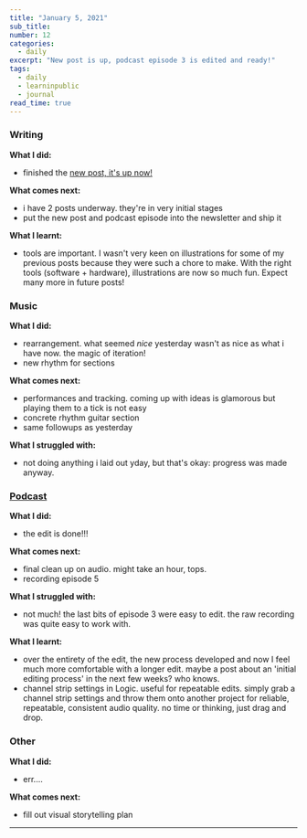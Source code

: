 ```yaml
---
title: "January 5, 2021"
sub_title: 
number: 12
categories:
  - daily
excerpt: "New post is up, podcast episode 3 is edited and ready!"
tags:
  - daily
  - learninpublic
  - journal
read_time: true
---
```


### Writing

**What I did:** 
- finished the [new post, it's up now!](https://psaraswat.com/general/2021/01/05/05-what-learnt-blogging.html)

**What comes next:**
- i have 2 posts underway. they're in very initial stages
- put the new post and podcast episode into the newsletter and ship it

**What I learnt:**
- tools are important. I wasn't very keen on illustrations for some of my previous posts because they were such a chore to make. With the right tools (software + hardware), illustrations are now so much fun. Expect many more in future posts!

### Music

**What I did:**
- rearrangement. what seemed *nice* yesterday wasn't as nice as what i have now. the magic of iteration!
- new rhythm for sections

**What comes next:**
- performances and tracking. coming up with ideas is glamorous but playing them to a tick is not easy
- concrete rhythm guitar section
- same followups as yesterday

**What I struggled with:**
- not doing anything i laid out yday, but that's okay: progress was made anyway. 

### [Podcast](http://frndshiptime.com)

**What I did:** 
- the edit is done!!!

**What comes next:**
- final clean up on audio. might take an hour, tops. 
- recording episode 5

**What I struggled with:**
- not much! the last bits of episode 3 were easy to edit. the raw recording was quite easy to work with.

**What I learnt:**
- over the entirety of the edit, the new process developed and now I feel much more comfortable with a longer edit. maybe a post about an 'initial editing process' in the next few weeks? who knows.
- channel strip settings in Logic. useful for repeatable edits. simply grab a channel strip settings and throw them onto another project for reliable, repeatable, consistent audio quality. no time or thinking, just drag and drop.

### Other

**What I did:**
- err....

**What comes next:**
- fill out visual storytelling plan

---
